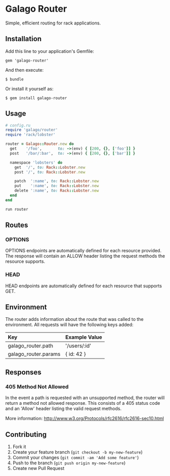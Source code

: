 # Galago Router

Simple, efficient routing for rack applications.

## Installation

Add this line to your application's Gemfile:

    gem 'galago-router'

And then execute:

    $ bundle

Or install it yourself as:

    $ gem install galago-router

## Usage

```ruby
# config.ru
require 'galago/router'
require 'rack/lobster'

router = Galago::Router.new do
  get    '/foo',       to: ->(env) { [200, {}, ['foo']] }
  post   '/bar/:bar',  to: ->(env) { [200, {}, ['bar']] }

  namespace 'lobsters' do
    get  '/', to: Rack::Lobster.new
    post '/', to: Rack::Lobster.new

    patch  ':name', to: Rack::Lobster.new
    put    ':name', to: Rack::Lobster.new
    delete ':name', to: Rack::Lobster.new
  end
end

run router
```

## Routes

### OPTIONS

OPTIONS endpoints are automatically defined for each resource provided. The
response will contain an ALLOW header listing the request methods the resource
supports.

### HEAD

HEAD endpoints are automatically defined for each resource that supports GET.


## Environment

The router adds information about the route that was called to the environment.
All requests will have the following keys added:

| Key                  | Example Value |
| :------------------- | :------------ |
| galago_router.path   | '/users/:id'  |
| galago_router.params | { id: 42 }    |


## Responses

### 405 Method Not Allowed

In the event a path is requested with an unsupported method, the router will return a method not allowed response.
This consists of a 405 status code and an 'Allow' header listing the valid request methods. 

More information: http://www.w3.org/Protocols/rfc2616/rfc2616-sec10.html


## Contributing

1. Fork it
2. Create your feature branch (`git checkout -b my-new-feature`)
3. Commit your changes (`git commit -am 'Add some feature'`)
4. Push to the branch (`git push origin my-new-feature`)
5. Create new Pull Request

